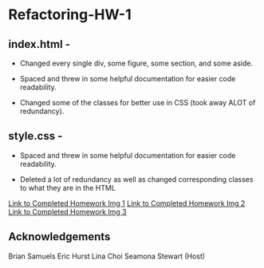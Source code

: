 # Refactoring-HW-1

index.html - 
----------
* Changed every single div, some figure, some section, and some aside.

* Spaced and threw in some helpful documentation for easier code readability.

* Changed some of the classes for better use in CSS (took away ALOT of redundancy).

style.css - 
---------
* Spaced and threw in some helpful documentation for easier code readability.

* Deleted a lot of redundancy as well as changed corresponding classes to what they are in the HTML

[Link to Completed Homework Img 1](./assets/images/homework-1-screenshot.png)
[Link to Completed Homework Img 2](./assets/images/homework-2-screenshot-2.png)
[Link to Completed Homework Img 3](./assets/images/homework-1-screenshot-3.png)

Acknowledgements
----------------
Brian Samuels
Eric Hurst
Lina Choi
Seamona Stewart (Host)
